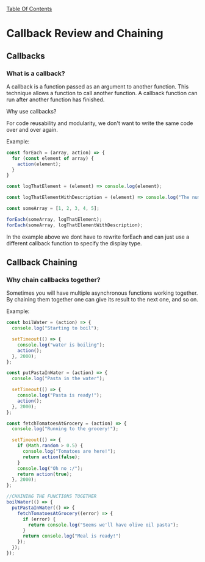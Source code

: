 [Table Of Contents](../../README.md)

# Callback Review and Chaining

## Callbacks

### What is a callback?

A callback is a function passed as an argument to another function. This technique allows a function to call another function. A callback function can run after another function has finished.

Why use callbacks?

For code reusability and modularity, we don't want to write the same code over and over again.

Example: 

```javascript
const forEach = (array, action) => {
  for (const element of array) {
    action(element);
  }
}

const logThatElement = (element) => console.log(element);

const logThatElementWithDescription = (element) => console.log("The number is: " + element);

const someArray = [1, 2, 3, 4, 5];

forEach(someArray, logThatElement);
forEach(someArray, logThatElementWithDescription); 
```

In the example above we dont have to rewrite forEach and can just use a different callback function to specify the display type.

## Callback Chaining

### Why chain callbacks together?

Sometimes you will have multiple asynchronous functions working together. By chaining them together one can give its result to the next one, and so on.

Example:

```javascript
const boilWater = (action) => {
  console.log("Starting to boil");

  setTimeout(() => {
    console.log("water is boiling");
    action();
  }, 2000);
};

const putPastaInWater = (action) => {
  console.log("Pasta in the water");

  setTimeout(() => {
    console.log("Pasta is ready!");
    action();
  }, 2000);
};

const fetchTomatoesAtGrocery = (action) => {
  console.log("Running to the grocery!");

  setTimeout(() => {
    if (Math.random > 0.5) {
      console.log("Tomatoes are here!");
      return action(false);
    }
    console.log("Oh no :/");
    return action(true);
  }, 2000);
};

//CHAINING THE FUNCTIONS TOGETHER
boilWater(() => {
  putPastaInWater(() => {
    fetchTomatoesAtGrocery((error) => {
      if (error) {
        return console.log("Seems we'll have olive oil pasta");
      }
      return console.log("Meal is ready!")
    });
  });
});
```